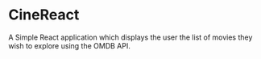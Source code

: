 # CineReact

A Simple React application which displays the user the list of movies they wish to explore using the OMDB API.